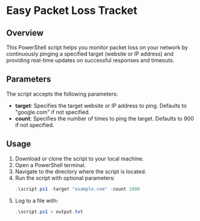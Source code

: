 # Easy Packet Loss Tracket

## Overview
This PowerShell script helps you monitor packet loss on your network by continuously pinging a specified target (website or IP address) and providing real-time updates on successful responses and timeouts.

## Parameters
The script accepts the following parameters:

- **target**: Specifies the target website or IP address to ping. Defaults to "google.com" if not specified.
- **count**: Specifies the number of times to ping the target. Defaults to 900 if not specified.

## Usage
1. Download or clone the script to your local machine.
2. Open a PowerShell terminal.
3. Navigate to the directory where the script is located.
4. Run the script with optional parameters:
   ```powershell
   .\script.ps1 -target "example.com" -count 1000
5. Log to a file with:
    ```powershell
    .\script.ps1 > output.txt